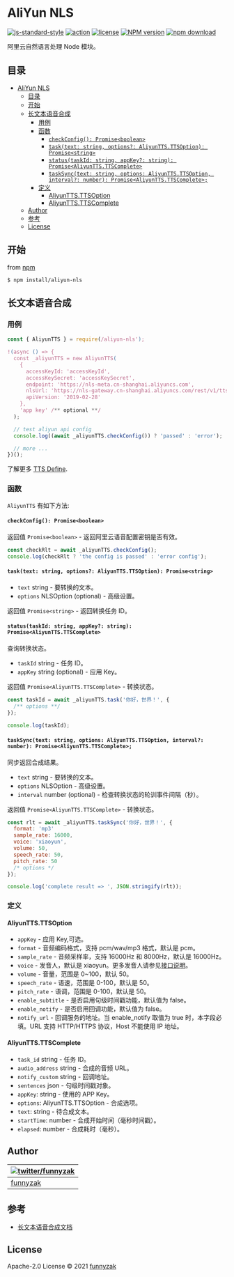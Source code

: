 # AliYun NLS

[![js-standard-style](https://img.shields.io/badge/code_style-standard-brightgreen.svg)](https://github.com/feross/standard)
[![action][ci-image]][ci-url]
[![license][license-image]][repository-url]
[![NPM version][npm-image]][npm-url]
[![npm download][download-image]][download-url]

[ci-image]: https://img.shields.io/github/workflow/status/funnyzak/aliyun-nls/Node.js%20CI
[ci-url]: https://github.com/funnyzak/aliyun-nls/actions
[license-image]: https://img.shields.io/github/license/funnyzak/aliyun-nls.svg?style=flat-square
[repository-url]: https://github.com/funnyzak/aliyun-nls
[npm-image]: https://img.shields.io/npm/v/aliyun-nls.svg?style=flat-square
[npm-url]: https://npmjs.org/package/aliyun-nls
[download-image]: https://img.shields.io/npm/dm/aliyun-nls.svg?style=flat-square
[download-url]: https://npmjs.org/package/aliyun-nls

阿里云自然语言处理 Node 模块。

## 目录

- [AliYun NLS](#aliyun-nls)
  - [目录](#目录)
  - [开始](#开始)
  - [长文本语音合成](#长文本语音合成)
    - [用例](#用例)
    - [函数](#函数)
      - [`checkConfig(): Promise<boolean>`](#checkconfig-promiseboolean)
      - [`task(text: string, options?: AliyunTTS.TTSOption): Promise<string>`](#tasktext-string-options-aliyunttsttsoption-promisestring)
      - [`status(taskId: string, appKey?: string): Promise<AliyunTTS.TTSComplete>`](#statustaskid-string-appkey-string-promisealiyunttsttscomplete)
      - [`taskSync(text: string, options: AliyunTTS.TTSOption, interval?: number): Promise<AliyunTTS.TTSComplete>;`](#tasksynctext-string-options-aliyunttsttsoption-interval-number-promisealiyunttsttscomplete)
    - [定义](#定义)
      - [AliyunTTS.TTSOption](#aliyunttsttsoption)
      - [AliyunTTS.TTSComplete](#aliyunttsttscomplete)
  - [Author](#author)
  - [参考](#参考)
  - [License](#license)

## 开始

from [npm](https://github.com/npm/npm)

    $ npm install/aliyun-nls

## 长文本语音合成

### 用例

```js
const { AliyunTTS } = require(/aliyun-nls');

!(async () => {
  const _aliyunTTS = new AliyunTTS(
    {
      accessKeyId: 'accessKeyId',
      accessKeySecret: 'accessKeySecret',
      endpoint: 'https://nls-meta.cn-shanghai.aliyuncs.com',
      nlsUrl: 'https://nls-gateway.cn-shanghai.aliyuncs.com/rest/v1/tts/async',
      apiVersion: '2019-02-28'
    },
    'app key' /** optional **/
  );

  // test aliyun api config
  console.log((await _aliyunTTS.checkConfig()) ? 'passed' : 'error');

  // more ...
})();
```

了解更多 [TTS Define](https://github.com/funnyzak/aliyun-nls/blob/master/lib/tts.d.ts).

### 函数

`AliyunTTS` 有如下方法:

#### `checkConfig(): Promise<boolean>`

返回值 `Promise<boolean>` - 返回阿里云语音配置密钥是否有效。

```js
const checkRlt = await _aliyunTTS.checkConfig();
console.log(checkRlt ? 'the config is passed' : 'error config');
```

#### `task(text: string, options?: AliyunTTS.TTSOption): Promise<string>`

- `text` string - 要转换的文本。
- `options` NLSOption (optional) - 高级设置。

返回值 `Promise<string>` - 返回转换任务 ID。

#### `status(taskId: string, appKey?: string): Promise<AliyunTTS.TTSComplete>`

查询转换状态。

- `taskId` string - 任务 ID。
- `appKey` string (optional) - 应用 Key。

返回值 `Promise<AliyunTTS.TTSComplete>` - 转换状态。

```js
const taskId = await _aliyunTTS.task('你好，世界！', {
  /** options **/
});

console.log(taskId);
```

#### `taskSync(text: string, options: AliyunTTS.TTSOption, interval?: number): Promise<AliyunTTS.TTSComplete>;`

同步返回合成结果。

- `text` string - 要转换的文本。
- `options` NLSOption - 高级设置。
- `interval` number (optional) - 检查转换状态的轮训事件间隔（秒）。

返回值 `Promise<AliyunTTS.TTSComplete>` - 转换状态。

```js
const rlt = await _aliyunTTS.taskSync('你好，世界！', {
  format: 'mp3'
  sample_rate: 16000,
  voice: 'xiaoyun',
  volume: 50,
  speech_rate: 50,
  pitch_rate: 50
  /* options */
});

console.log('complete result => ', JSON.stringify(rlt));
```

### 定义

#### AliyunTTS.TTSOption

- `appKey` - 应用 Key,可选。
- `format` - 音频编码格式，支持 pcm/wav/mp3 格式，默认是 pcm。
- `sample_rate` - 音频采样率，支持 16000Hz 和 8000Hz，默认是 16000Hz。
- `voice` - 发音人，默认是 xiaoyun。更多发音人请参见[接口说明](https://help.aliyun.com/document_detail/130509.htm?spm=a2c4g.11186623.0.0.442a38adeflvK0#topic-2606811)。
- `volume` - 音量，范围是 0~100，默认 50。
- `speech_rate` - 语速，范围是 0-100，默认是 50。
- `pitch_rate` - 语调，范围是 0-100，默认是 50。
- `enable_subtitle` - 是否启用句级时间戳功能，默认值为 false。
- `enable_notify` - 是否启用回调功能，默认值为 false。
- `notify_url` - 回调服务的地址。当 enable_notify 取值为 true 时，本字段必填。URL 支持 HTTP/HTTPS 协议，Host 不能使用 IP 地址。

#### AliyunTTS.TTSComplete

- `task_id` string - 任务 ID。
- `audio_address` string - 合成的音频 URL。
- `notify_custom` string - 回调地址。
- `sentences` json - 句级时间戳对象。
- `appKey`: string - 使用的 APP Key。
- `options`: AliyunTTS.TTSOption - 合成选项。
- `text`: string - 待合成文本。
- `startTime`: number - 合成开始时间（毫秒时间戳）。
- `elapsed`: number - 合成耗时（毫秒）。

## Author

| [![twitter/funnyzak](https://s.gravatar.com/avatar/c2437e240644b1317a4a356c6d6253ee?s=70)](https://twitter.com/funnyzak 'Follow @funnyzak on Twitter') |
| ------------------------------------------------------------------------------------------------------------------------------------------------------ |
| [funnyzak](https://yycc.me/)                                                                                                                           |

## 参考

- [长文本语音合成文档](https://help.aliyun.com/document_detail/130509.htm?spm=a2c4g.11186623.0.0.442a38adeflvK0#topic-2606811)

## License

Apache-2.0 License © 2021 [funnyzak](https://github.com/funnyzak)
